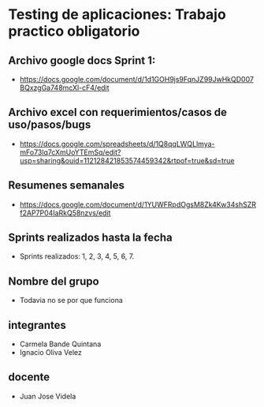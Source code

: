 # Testing de aplicaciones: Trabajo practico obligatorio

## Archivo google docs Sprint 1:
  - https://docs.google.com/document/d/1d1GOH9js9FqnJZ99JwHkQD007BQxzgGa748mcXl-cF4/edit

## Archivo excel con requerimientos/casos de uso/pasos/bugs 
  - https://docs.google.com/spreadsheets/d/1Q8qqLWQLlmya-mFo73lq7cXmUoYTEmSq/edit?usp=sharing&ouid=112128421853574459342&rtpof=true&sd=true

## Resumenes semanales
  - https://docs.google.com/document/d/1YUWFRpdOgsM8Zk4Kw34shSZRf2AP7P04IaRkQ58nzvs/edit


## Sprints realizados hasta la fecha
  - Sprints realizados: 1, 2, 3, 4, 5, 6, 7.

## Nombre del grupo
  - Todavia no se por que funciona

## integrantes
  - Carmela Bande Quintana
  - Ignacio Oliva Velez
## docente
  - Juan Jose Videla
